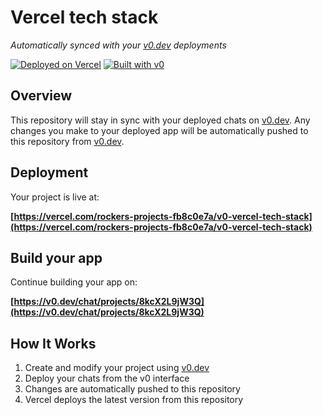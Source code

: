 # Vercel tech stack

*Automatically synced with your [v0.dev](https://v0.dev) deployments*

[![Deployed on Vercel](https://img.shields.io/badge/Deployed%20on-Vercel-black?style=for-the-badge&logo=vercel)](https://vercel.com/rockers-projects-fb8c0e7a/v0-vercel-tech-stack)
[![Built with v0](https://img.shields.io/badge/Built%20with-v0.dev-black?style=for-the-badge)](https://v0.dev/chat/projects/8kcX2L9jW3Q)

## Overview

This repository will stay in sync with your deployed chats on [v0.dev](https://v0.dev).
Any changes you make to your deployed app will be automatically pushed to this repository from [v0.dev](https://v0.dev).

## Deployment

Your project is live at:

**[https://vercel.com/rockers-projects-fb8c0e7a/v0-vercel-tech-stack](https://vercel.com/rockers-projects-fb8c0e7a/v0-vercel-tech-stack)**

## Build your app

Continue building your app on:

**[https://v0.dev/chat/projects/8kcX2L9jW3Q](https://v0.dev/chat/projects/8kcX2L9jW3Q)**

## How It Works

1. Create and modify your project using [v0.dev](https://v0.dev)
2. Deploy your chats from the v0 interface
3. Changes are automatically pushed to this repository
4. Vercel deploys the latest version from this repository